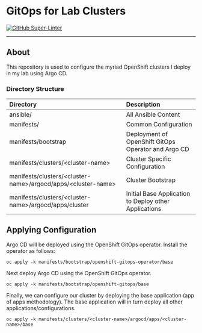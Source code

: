 # GitOps for Lab Clusters

[![GitHub Super-Linter](https://github.com/nasx/umbrella-gitops/workflows/Lint%20Code%20Base/badge.svg)](https://github.com/marketplace/actions/super-linter)

----

## About

This repository is used to configure the myriad OpenShift clusters I deploy in my lab using Argo CD.

### Directory Structure

|Directory|Description|
|:---|:---|
|ansible/|All Ansible Content|
|manifests/|Common Configuration|
|manifests/bootstrap|Deployment of OpenShift GitOps Operator and Argo CD|
|manifests/clusters/\<cluster-name\>|Cluster Specific Configuration|
|manifests/clusters/\<cluster-name\>/argocd/apps/\<cluster-name\>|Cluster Bootstrap|
|manifests/clusters/\<cluster-name\>/argocd/apps/cluster|Initial Base Application to Deploy other Applications|

## Applying Configuration

Argo CD will be deployed using the OpenShift GitOps operator. Install the operator as follows:

```shell
oc apply -k manifests/bootstrap/openshift-gitops-operator/base
```

Next deploy Argo CD using the OpenShift GitOps operator.

```shell
oc apply -k manifests/bootstrap/openshift-gitops/base
```

Finally, we can configure our cluster by deploying the base application (app of apps methodology). The base application will in turn deploy all other applications/configurations.

```shell
oc apply -k manifests/clusters/<cluster-name>/argocd/apps/<cluster-name>/base
```

